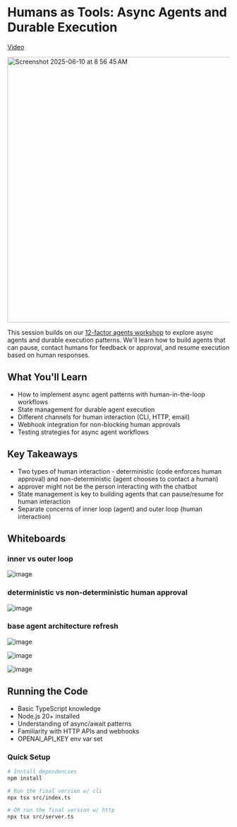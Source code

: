 # Humans as Tools: Async Agents and Durable Execution

[Video](https://youtu.be/NMhH5_ju3-I)

<a href="https://www.youtube.com/watch?v=NMhH5_ju3-I"><img width="600" alt="Screenshot 2025-06-10 at 8 56 45 AM" src="https://github.com/user-attachments/assets/1c01a45f-0103-43fd-98cd-4e2adb59c04f" /></a>

This session builds on our [12-factor agents workshop](../2025-04-22-twelve-factor-agents) to explore async agents and durable execution patterns. We'll learn how to build agents that can pause, contact humans for feedback or approval, and resume execution based on human responses.

## What You'll Learn

- How to implement async agent patterns with human-in-the-loop workflows
- State management for durable agent execution
- Different channels for human interaction (CLI, HTTP, email)
- Webhook integration for non-blocking human approvals
- Testing strategies for async agent workflows

## Key Takeaways

- Two types of human interaction - deterministic (code enforces human approval) and non-deterministic (agent chooses to contact a human)
- approver might not be the person interacting with the chatbot
- State management is key to building agents that can pause/resume for human interaction
- Separate concerns of inner loop (agent) and outer loop (human interaction)

## Whiteboards

### inner vs outer loop

![image](https://github.com/user-attachments/assets/3f3269f1-e177-473f-a4bc-7802255447dc)


### deterministic vs non-deterministic human approval

![image](https://github.com/user-attachments/assets/a36a19ec-52fa-43d1-be02-63cbf209d11e)


### base agent architecture refresh

![image](https://github.com/user-attachments/assets/b11a5c94-b1a0-4d02-89fb-9640ce436484)


![image](https://github.com/user-attachments/assets/661500e9-ba0e-496e-a774-e0add0d2b8e6)


![image](https://github.com/user-attachments/assets/d54415a4-5452-4035-8cf8-70b13ef3dafd)


## Running the Code

- Basic TypeScript knowledge
- Node.js 20+ installed
- Understanding of async/await patterns
- Familiarity with HTTP APIs and webhooks
- OPENAI_API_KEY env var set

### Quick Setup

```bash
# Install dependencies
npm install

# Run the final version w/ cli
npx tsx src/index.ts

# OR run the final version w/ http
npx tsx src/server.ts
```



